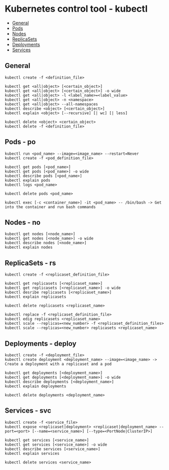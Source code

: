# Kubernetes control tool - kubectl

- [General](https://github.com/Ariel-Yu/knowledge-bases/blob/master/kubernetes/4-kubectl.md#general)
- [Pods](https://github.com/Ariel-Yu/knowledge-bases/blob/master/kubernetes/4-kubectl.md#pods---po)
- [Nodes](https://github.com/Ariel-Yu/knowledge-bases/blob/master/kubernetes/4-kubectl.md#nodes---no)
- [ReplicaSets](https://github.com/Ariel-Yu/knowledge-bases/blob/master/kubernetes/4-kubectl.md#replicasets---rs)
- [Deployments](https://github.com/Ariel-Yu/knowledge-bases/blob/master/kubernetes/4-kubectl.md#deployments---deploy)
- [Services](https://github.com/Ariel-Yu/knowledge-bases/blob/master/kubernetes/4-kubectl.md#services---svc)

## General

```
kubectl create -f <definition_file>

kubectl get <all|object> [<certain_object>]
kubectl get <all|object> [<certain_object>] -o wide
kubectl get <all|object> -l <label_name>=<label_value>
kubectl get <all|object> -n <namespace>
kubectl get <all|object> --all-namespaces
kubectl describe <object> [<certain_object>]
kubectl explain <object> [--recursive] [| wc] [| less]

kubectl delete <object> <certain_object>
kubectl delete -f <definition_file>
```

## Pods - po

```
kubectl run <pod_name> --image=<image_name> --restart=Never
kubectl create -f <pod_definition_file>

kubectl get pods [<pod_name>]
kubectl get pods [<pod_name>] -o wide
kubectl describe pods [<pod_name>]
kubectl explain pods
kubectl logs <pod_name>

kubectl delete pods <pod_name>

kubectl exec [-c <container_name>] -it <pod_name> -- /bin/bash -> Get into the container and run bash commands
```

## Nodes - no

```
kubectl get nodes [<node_name>]
kubectl get nodes [<node_name>] -o wide
kubectl describe nodes [<node_name>]
kubectl explain nodes
```

## ReplicaSets - rs

```
kubectl create -f <replicaset_definition_file>

kubectl get replicasets [<replicaset_name>]
kubectl get replicasets [<replicaset_name>] -o wide
kubectl desribe replicasets [<replicaset_name>]
kubectl explain replicasets

kubectl delete replicasets <replicaset_name>

kubectl replace -f <replicaset_definition_file>
kubectl edig replicasets <replicaset_name>
kubectl scale --replicas=<new_number> -f <replicaset_definition_files>
kubectl scale --replicas=<new_number> replicasets <replicaset_name>
```

## Deployments - deploy

```
kubectl create -f <deployment_file>
kubectl create deployment <deployment_name> --image=<image_name> -> Create a deployment with a replicaset and a pod

kubectl get deployments [<deployment_name>]
kubectl get deployments [<deployment_name>] -o wide
kubectl describe deployments [<deployment_name>]
kubectl explain deployments

kubectl delete deployments <deployment_name>
```

## Services - svc

```
kubectl create -f <service_file>
kubectl expose <replicaset|deployment> <replicaset|deployment_name> --port=<port> [--name=<service_name>] [--type=<PortNode|ClusterIP>]

kubectl get services [<service_name>]
kubectl get services [<service_name>] -o wide
kubectl describe services [<service_name>]
kubectl explain services

kubectl delete services <service_name>
```

